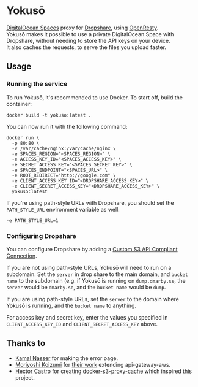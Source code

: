 # Yokusō
[DigitalOcean Spaces](https://www.digitalocean.com/products/spaces/) proxy for [Dropshare](https://getdropsha.re/), using [OpenResty](https://openresty.org).  
Yokusō makes it possible to use a private DigitalOcean Space with Dropshare, without needing to store the API keys on your device.  
It also caches the requests, to serve the files you upload faster.

## Usage

### Running the service
To run Yokusō, it's recommended to use Docker.
To start off, build the container:  
```
docker build -t yokuso:latest .
```
You can now run it with the following command:
```
docker run \
  -p 80:80 \
  -v /var/cache/nginx:/var/cache/nginx \
  -e SPACES_REGION="<SPACES_REGION>" \
  -e ACCESS_KEY_ID="<SPACES_ACCESS_KEY>" \
  -e SECRET_ACCESS_KEY="<SPACES_SECRET_KEY>" \
  -e SPACES_ENDPOINT="<SPACES_URL>" \
  -e ROOT_REDIRECT="http://google.com" \
  -e CLIENT_ACCESS_KEY_ID="<DROPSHARE_ACCESS_KEY>" \
  -e CLIENT_SECRET_ACCESS_KEY="<DROPSHARE_ACCESS_KEY>" \
  yokuso:latest
```  

If you're using path-style URLs with Dropshare, you should set the `PATH_STYLE_URL` environment variable as well:
```
-e PATH_STYLE_URL=1
```

### Configuring Dropshare
You can configure Dropshare by adding a [Custom S3 API Compliant Connection](https://dropshare.zendesk.com/hc/en-us/articles/201139232-How-to-set-up-Amazon-S3-or-S3-API-compatible-connections).  

If you are not using path-style URLs, Yokusō will need to run on a subdomain.
Set the `server` in drop share to the main domain, and `bucket name` to the subdomain (e.g. if Yokusō is running on `dump.dmarby.se`, the `server` would be `dmarby.se`, and the `bucket name` would be `dump`.  

If you are using path-style URLs, set the `server` to the domain where Yokusō is running, and the `bucket name` to anything.  

For access key and secret key, enter the values you specified in `CLIENT_ACCESS_KEY_ID` and `CLIENT_SECRET_ACCESS_KEY` above.

## Thanks to
* [Kamal Nasser](https://kamal.io) for making the error page.
* [Moriyoshi Koizumi](https://github.com/moriyoshi) for [their work](https://github.com/DMarby/api-gateway-aws/commit/35fd7af0d9783247a3085bacac3421038f382432) extending api-gateway-aws.
* [Hector Castro](https://github.com/hectcastro) for creating [docker-s3-proxy-cache](https://github.com/azavea/docker-s3-proxy-cache) which inspired this project.
